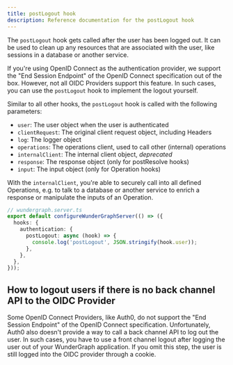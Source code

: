 ```yaml
---
title: postLogout hook
description: Reference documentation for the postLogout hook
---
```


The `postLogout` hook gets called after the user has been logged out.
It can be used to clean up any resources that are associated with the user,
like sessions in a database or another service.

If you're using OpenID Connect as the authentication provider, we support the "End Session Endpoint" of the OpenID Connect specification out of the box.
However, not all OIDC Providers support this feature.
In such cases, you can use the `postLogout` hook to implement the logout yourself.

Similar to all other hooks,
the `postLogout` hook is called with the following parameters:

- `user`: The user object when the user is authenticated
- `clientRequest`: The original client request object, including Headers
- `log`: The logger object
- `operations`: The operations client, used to call other (internal) operations
- `internalClient`: The internal client object, _deprecated_
- `response`: The response object (only for postResolve hooks)
- `input`: The input object (only for Operation hooks)

With the `internalClient`,
you're able to securely call into all defined Operations,
e.g. to talk to a database or another service to enrich a response or manipulate the inputs of an Operation.

```typescript
// wundergraph.server.ts
export default configureWunderGraphServer(() => ({
  hooks: {
    authentication: {
      postLogout: async (hook) => {
        console.log('postLogout', JSON.stringify(hook.user));
      },
    },
  },
}));
```

## How to logout users if there is no back channel API to the OIDC Provider

Some OpenID Connect Providers, like Auth0, do not support the "End Session Endpoint" of the OpenID Connect specification.
Unfortunately, Auth0 also doesn't provide a way to call a back channel API to log out the user.
In such cases, you have to use a front channel logout after logging the user out of your WunderGraph application.
If you omit this step, the user is still logged into the OIDC provider through a cookie.
